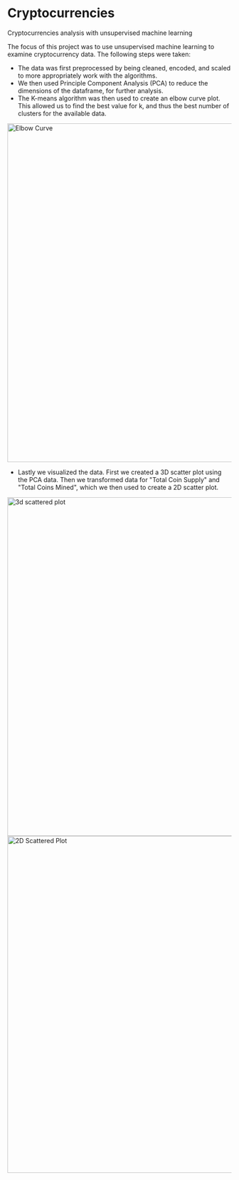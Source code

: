 # Cryptocurrencies
Cryptocurrencies analysis with unsupervised machine learning

The focus of this project was to use unsupervised machine learning to examine cryptocurrency data. The following steps were taken:
* The data was first preprocessed by being cleaned, encoded, and scaled to more appropriately work with the algorithms.
* We then used Principle Component Analysis (PCA) to reduce the dimensions of the dataframe, for further analysis.
* The K-means algorithm was then used to create an elbow curve plot. This allowed us to find the best value for k, and thus the best number of clusters for the available data.

<img width="761" alt="Elbow Curve" src="https://user-images.githubusercontent.com/82982480/131166595-e02f8bbf-38d2-4170-a60a-a0f33fbc42e9.png">

* Lastly we visualized the data. First we created a 3D scatter plot using the PCA data. Then we transformed data for "Total Coin Supply" and "Total Coins Mined", which we then used to create a 2D scatter plot.
<img width="761" alt="3d scattered plot" src="https://user-images.githubusercontent.com/82982480/131166657-78403652-eef0-40fb-b4fa-1ce37eb1b7aa.png">

<img width="757" alt="2D Scattered Plot" src="https://user-images.githubusercontent.com/82982480/131166615-85c4b724-faf8-44f5-827f-4beef3698006.png">
